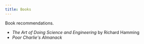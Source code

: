 ```yaml
---
title: Books
---
```


Book recommendations.

- *The Art of Doing Science and Engineering* by Richard Hamming
- *Poor Charlie's Almanack*
